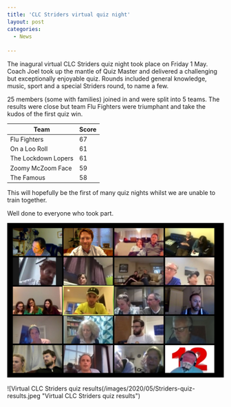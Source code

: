 ```yaml
---
title: 'CLC Striders virtual quiz night'
layout: post
categories:
  - News
  
---
```


The inagural virtual CLC Striders quiz night took place on Friday 1 May. Coach Joel took up the mantle of Quiz Master and delivered a challenging but exceptionally enjoyable quiz. Rounds included general knowledge, music, sport and a special Striders round, to name a few.

25 members (some with families) joined in and were split into 5 teams. The results were close but team Flu Fighters were triumphant and take the kudos of the first quiz win.

| Team | Score |
| ------------- | ------------- |
| Flu Fighters  | 67  |
| On a Loo Roll  | 61  | 
| The Lockdown Lopers  | 61 | 
| Zoomy McZoom Face  | 59 | 
| The Famous  | 58 | 

This will hopefully be the first of many quiz nights whilst we are unable to train together.

Well done to everyone who took part.


![Virtual CLC Striders quiz attendees](/images/2020/05/Striders-quiz-attendees.jpg "Virtual CLC Striders quiz attendees")

![Virtual CLC Striders quiz results(/images/2020/05/Striders-quiz-results.jpeg "Virtual CLC Striders quiz results")

